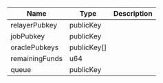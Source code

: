 

| Name | Type | Description |
|--|--|--|
| relayerPubkey | publicKey |  |
| jobPubkey | publicKey |  |
| oraclePubkeys | publicKey[] |  |
| remainingFunds | u64 |  |
| queue | publicKey |  |
